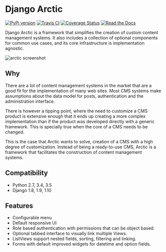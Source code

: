 # Django Arctic
[![PyPi version](https://img.shields.io/pypi/v/django-arctic.svg)](https://pypi.python.org/pypi/django-arctic/)
[![Travis CI](https://api.travis-ci.org/sanoma/django-arctic.svg)](https://travis-ci.org/sanoma/django-arctic/)
[![Coverage Status](https://coveralls.io/repos/github/sanoma/django-arctic/badge.svg?branch=master)](https://coveralls.io/github/sanoma/django-arctic?branch=master)
[![Read the Docs](https://readthedocs.org/projects/django-arctic/badge/?version=latest)](https://django-arctic.readthedocs.io/en/latest/)

Django Arctic is a framework that simplifies the creation of custom content management systems.
It also includes a collection of optional components for common use cases, and
its core infrastructure is implementation agnostic.

![arctic screenshot](docs/img/arctic_screenshot.png)

## Why

There are a lot of content management systems in the market that are a good fit for the implementation of many web sites.
Most CMS systems make assumptions about the data model for posts, authentication and the administration interface.

There is however a tipping point, where the need to customize a CMS product
is extensive enough that it ends up creating a more complex implementation than
if the product was developed directly with a generic framework. This is
specially true when the core of a CMS needs to be changed.

This is the case that Arctic wants to solve, creation of a CMS with a high degree of customization.
Instead of being a ready-to-use CMS, Arctic is a framework that facilitates the construction of content management systems.

## Compatibility

* Python 2.7, 3.4, 3.5
* Django 1.8, 1.9, 1.10

## Features

* Configurable menu
* Default responsive UI
* Role based authentication with permissions that can be object based.
* Optional tabbed interface to visually link multiple Views.
* ListViews support nested fields, sorting, filtering and linking.
* Forms with default improved widgets for datetime and option fields.

